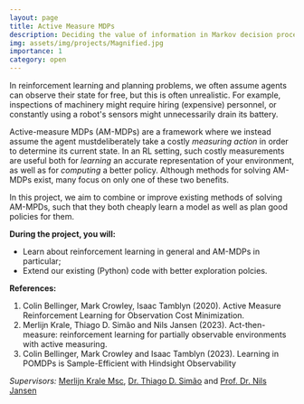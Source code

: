 ```yaml
---
layout: page
title: Active Measure MDPs
description: Deciding the value of information in Markov decision processes
img: assets/img/projects/Magnified.jpg
importance: 1
category: open
---
```


In reinforcement learning and planning problems, we often assume agents can observe their state for free, but this is often unrealistic. For example, inspections of machinery might require hiring (expensive) personnel, or constantly using a robot's sensors might unnecessarily drain its battery.

Active-measure MDPs (AM-MDPs) are a framework where we instead assume the agent mustdeliberately take a costly *measuring action* in order to determine its current state. In an RL setting, such costly measurements are useful both for *learning* an accurate representation of your environment, as well as for *computing* a better policy. Although methods for solving AM-MDPs exist, many focus on only one of these two benefits.

In this project, we aim to combine or improve existing methods of solving AM-MPDs, such that they both cheaply learn a model as well as plan good policies for them.

**During the project, you will:**
* Learn about reinforcement learning in general and AM-MDPs in particular;
* Extend our existing (Python) code with better exploration polcies.

**References:**

1. Colin Bellinger, Mark Crowley, Isaac Tamblyn (2020). Active Measure Reinforcement Learning for Observation Cost Minimization.
2. Merlijn Krale, Thiago D. Simão and Nils Jansen (2023). Act-then-measure: reinforcement learning for partially observable environments with active measuring.
3. Colin Bellinger, Mark Crowley and Isaac Tamblyn (2023). Learning in POMDPs is Sample-Efficient with Hindsight Observability

*Supervisors:* [Merlijn Krale Msc](https://mkrale.com/), [Dr. Thiago D. Simão](https://tdsimao.github.io/) and [Prof. Dr. Nils Jansen](https://nilsjansen.org/)